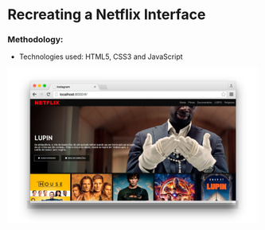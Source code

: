 # Recreating a Netflix Interface

### Methodology:
- Technologies used: HTML5, CSS3 and JavaScript


![Page preview](./page/img/mockup.jpg)